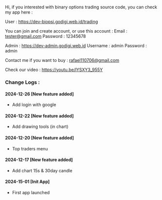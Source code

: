 Hi, if you interested with binary options trading source code, you can check my app here :

User : https://dev-biopsi.godigi.web.id/trading

You can join and create account, or use this account :
Email : tester@gmail.com
Password : 12345678

Admin : https://dev-admin.godigi.web.id
Username : admin
Password : admin

Contact me if you want to buy : rafael110706@gmail.com

Check our video : https://youtu.be/lYSXY3_955Y

<h3>Change Logs :</h3>
<h4>2024-12-26 [New feature added]</h4>
<ul>
  <li>Add login with google</li>
</ul>

<h4>2024-12-22 [New feature added]</h4>
<ul>
  <li>Add drawing tools (in chart)</li>
</ul>

<h4>2024-12-20 [New feature added]</h4>
<ul>
  <li>Top traders menu</li>
</ul>

<h4>2024-12-17 [New feature added]</h4>
<ul>
  <li>Add chart 15s & 30day candle</li>
</ul>

<h4>2024-15-01 [Init App]</h4>
<ul>
  <li>First app launched</li>
</ul>


